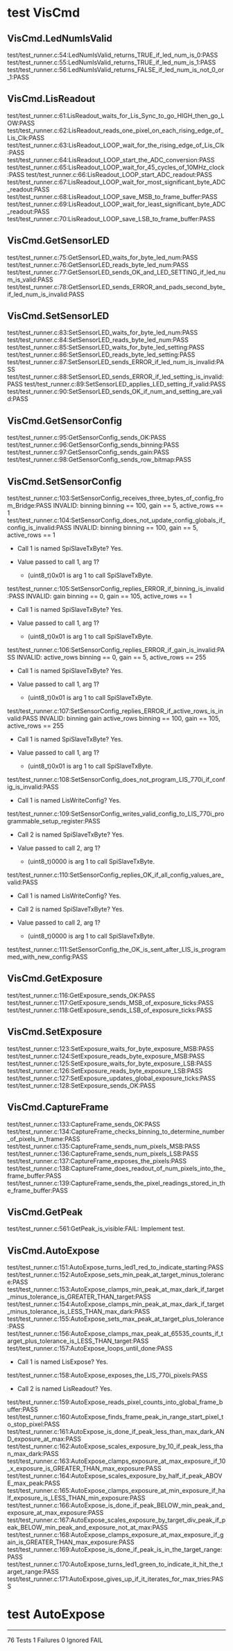 # test VisCmd
## VisCmd.LedNumIsValid
test/test_runner.c:54:LedNumIsValid_returns_TRUE_if_led_num_is_0:PASS
test/test_runner.c:55:LedNumIsValid_returns_TRUE_if_led_num_is_1:PASS
test/test_runner.c:56:LedNumIsValid_returns_FALSE_if_led_num_is_not_0_or_1:PASS
## VisCmd.LisReadout
test/test_runner.c:61:LisReadout_waits_for_Lis_Sync_to_go_HIGH_then_go_LOW:PASS
test/test_runner.c:62:LisReadout_reads_one_pixel_on_each_rising_edge_of_Lis_Clk:PASS
test/test_runner.c:63:LisReadout_LOOP_wait_for_the_rising_edge_of_Lis_Clk:PASS
test/test_runner.c:64:LisReadout_LOOP_start_the_ADC_conversion:PASS
test/test_runner.c:65:LisReadout_LOOP_wait_for_45_cycles_of_10MHz_clock:PASS
test/test_runner.c:66:LisReadout_LOOP_start_ADC_readout:PASS
test/test_runner.c:67:LisReadout_LOOP_wait_for_most_significant_byte_ADC_readout:PASS
test/test_runner.c:68:LisReadout_LOOP_save_MSB_to_frame_buffer:PASS
test/test_runner.c:69:LisReadout_LOOP_wait_for_least_significant_byte_ADC_readout:PASS
test/test_runner.c:70:LisReadout_LOOP_save_LSB_to_frame_buffer:PASS
## VisCmd.GetSensorLED
test/test_runner.c:75:GetSensorLED_waits_for_byte_led_num:PASS
test/test_runner.c:76:GetSensorLED_reads_byte_led_num:PASS
test/test_runner.c:77:GetSensorLED_sends_OK_and_LED_SETTING_if_led_num_is_valid:PASS
test/test_runner.c:78:GetSensorLED_sends_ERROR_and_pads_second_byte_if_led_num_is_invalid:PASS
## VisCmd.SetSensorLED
test/test_runner.c:83:SetSensorLED_waits_for_byte_led_num:PASS
test/test_runner.c:84:SetSensorLED_reads_byte_led_num:PASS
test/test_runner.c:85:SetSensorLED_waits_for_byte_led_setting:PASS
test/test_runner.c:86:SetSensorLED_reads_byte_led_setting:PASS
test/test_runner.c:87:SetSensorLED_sends_ERROR_if_led_num_is_invalid:PASS
test/test_runner.c:88:SetSensorLED_sends_ERROR_if_led_setting_is_invalid:PASS
test/test_runner.c:89:SetSensorLED_applies_LED_setting_if_valid:PASS
test/test_runner.c:90:SetSensorLED_sends_OK_if_num_and_setting_are_valid:PASS
## VisCmd.GetSensorConfig
test/test_runner.c:95:GetSensorConfig_sends_OK:PASS
test/test_runner.c:96:GetSensorConfig_sends_binning:PASS
test/test_runner.c:97:GetSensorConfig_sends_gain:PASS
test/test_runner.c:98:GetSensorConfig_sends_row_bitmap:PASS
## VisCmd.SetSensorConfig
test/test_runner.c:103:SetSensorConfig_receives_three_bytes_of_config_from_Bridge:PASS
INVALID: binning 
binning == 100, gain == 5, active_rows == 1
test/test_runner.c:104:SetSensorConfig_does_not_update_config_globals_if_config_is_invalid:PASS
INVALID: binning 
binning == 100, gain == 5, active_rows == 1

- Call 1 is named SpiSlaveTxByte? Yes.


- Value passed to call 1, arg 1? 
    - (uint8_t)0x01 is arg 1 to call SpiSlaveTxByte.

test/test_runner.c:105:SetSensorConfig_replies_ERROR_if_binning_is_invalid:PASS
INVALID: gain 
binning == 0, gain == 105, active_rows == 1

- Call 1 is named SpiSlaveTxByte? Yes.


- Value passed to call 1, arg 1? 
    - (uint8_t)0x01 is arg 1 to call SpiSlaveTxByte.

test/test_runner.c:106:SetSensorConfig_replies_ERROR_if_gain_is_invalid:PASS
INVALID: active_rows
binning == 0, gain == 5, active_rows == 255

- Call 1 is named SpiSlaveTxByte? Yes.


- Value passed to call 1, arg 1? 
    - (uint8_t)0x01 is arg 1 to call SpiSlaveTxByte.

test/test_runner.c:107:SetSensorConfig_replies_ERROR_if_active_rows_is_invalid:PASS
INVALID: binning gain active_rows
binning == 100, gain == 105, active_rows == 255

- Call 1 is named SpiSlaveTxByte? Yes.


- Value passed to call 1, arg 1? 
    - (uint8_t)0x01 is arg 1 to call SpiSlaveTxByte.

test/test_runner.c:108:SetSensorConfig_does_not_program_LIS_770i_if_config_is_invalid:PASS

- Call 1 is named LisWriteConfig? Yes.

test/test_runner.c:109:SetSensorConfig_writes_valid_config_to_LIS_770i_programmable_setup_register:PASS

- Call 2 is named SpiSlaveTxByte? Yes.


- Value passed to call 2, arg 1? 
    - (uint8_t)0000 is arg 1 to call SpiSlaveTxByte.

test/test_runner.c:110:SetSensorConfig_replies_OK_if_all_config_values_are_valid:PASS

- Call 1 is named LisWriteConfig? Yes.


- Call 2 is named SpiSlaveTxByte? Yes.


- Value passed to call 2, arg 1? 
    - (uint8_t)0000 is arg 1 to call SpiSlaveTxByte.

test/test_runner.c:111:SetSensorConfig_the_OK_is_sent_after_LIS_is_programmed_with_new_config:PASS
## VisCmd.GetExposure
test/test_runner.c:116:GetExposure_sends_OK:PASS
test/test_runner.c:117:GetExposure_sends_MSB_of_exposure_ticks:PASS
test/test_runner.c:118:GetExposure_sends_LSB_of_exposure_ticks:PASS
## VisCmd.SetExposure
test/test_runner.c:123:SetExposure_waits_for_byte_exposure_MSB:PASS
test/test_runner.c:124:SetExposure_reads_byte_exposure_MSB:PASS
test/test_runner.c:125:SetExposure_waits_for_byte_exposure_LSB:PASS
test/test_runner.c:126:SetExposure_reads_byte_exposure_LSB:PASS
test/test_runner.c:127:SetExposure_updates_global_exposure_ticks:PASS
test/test_runner.c:128:SetExposure_sends_OK:PASS
## VisCmd.CaptureFrame
test/test_runner.c:133:CaptureFrame_sends_OK:PASS
test/test_runner.c:134:CaptureFrame_checks_binning_to_determine_number_of_pixels_in_frame:PASS
test/test_runner.c:135:CaptureFrame_sends_num_pixels_MSB:PASS
test/test_runner.c:136:CaptureFrame_sends_num_pixels_LSB:PASS
test/test_runner.c:137:CaptureFrame_exposes_the_pixels:PASS
test/test_runner.c:138:CaptureFrame_does_readout_of_num_pixels_into_the_frame_buffer:PASS
test/test_runner.c:139:CaptureFrame_sends_the_pixel_readings_stored_in_the_frame_buffer:PASS
## VisCmd.GetPeak
test/test_runner.c:561:GetPeak_is_visible:FAIL: Implement test.
## VisCmd.AutoExpose
test/test_runner.c:151:AutoExpose_turns_led1_red_to_indicate_starting:PASS
test/test_runner.c:152:AutoExpose_sets_min_peak_at_target_minus_tolerance:PASS
test/test_runner.c:153:AutoExpose_clamps_min_peak_at_max_dark_if_target_minus_tolerance_is_GREATER_THAN_target:PASS
test/test_runner.c:154:AutoExpose_clamps_min_peak_at_max_dark_if_target_minus_tolerance_is_LESS_THAN_max_dark:PASS
test/test_runner.c:155:AutoExpose_sets_max_peak_at_target_plus_tolerance:PASS
test/test_runner.c:156:AutoExpose_clamps_max_peak_at_65535_counts_if_target_plus_tolerance_is_LESS_THAN_target:PASS
test/test_runner.c:157:AutoExpose_loops_until_done:PASS

- Call 1 is named LisExpose? Yes.

test/test_runner.c:158:AutoExpose_exposes_the_LIS_770i_pixels:PASS

- Call 2 is named LisReadout? Yes.

test/test_runner.c:159:AutoExpose_reads_pixel_counts_into_global_frame_buffer:PASS
test/test_runner.c:160:AutoExpose_finds_frame_peak_in_range_start_pixel_to_stop_pixel:PASS
test/test_runner.c:161:AutoExpose_is_done_if_peak_less_than_max_dark_AND_exposure_at_max:PASS
test/test_runner.c:162:AutoExpose_scales_exposure_by_10_if_peak_less_than_max_dark:PASS
test/test_runner.c:163:AutoExpose_clamps_exposure_at_max_exposure_if_10_x_exposure_is_GREATER_THAN_max_exposure:PASS
test/test_runner.c:164:AutoExpose_scales_exposure_by_half_if_peak_ABOVE_max_peak:PASS
test/test_runner.c:165:AutoExpose_clamps_exposure_at_min_exposure_if_half_exposure_is_LESS_THAN_min_exposure:PASS
test/test_runner.c:166:AutoExpose_is_done_if_peak_BELOW_min_peak_and_exposure_at_max_exposure:PASS
test/test_runner.c:167:AutoExpose_scales_exposure_by_target_div_peak_if_peak_BELOW_min_peak_and_exposure_not_at_max:PASS
test/test_runner.c:168:AutoExpose_clamps_exposure_at_max_exposure_if_gain_is_GREATER_THAN_max_exposure:PASS
test/test_runner.c:169:AutoExpose_is_done_if_peak_is_in_the_target_range:PASS
test/test_runner.c:170:AutoExpose_turns_led1_green_to_indicate_it_hit_the_target_range:PASS
test/test_runner.c:171:AutoExpose_gives_up_if_it_iterates_for_max_tries:PASS
# test AutoExpose

-----------------------
76 Tests 1 Failures 0 Ignored 
FAIL
